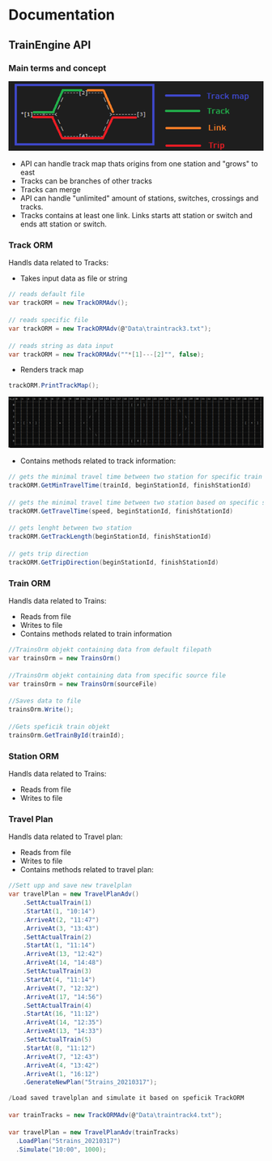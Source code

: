 # Documentation
## TrainEngine API
### Main terms and concept
![Concept ](_assets/concept.png)
* API can handle track map thats origins from one station and "grows" to east
* Tracks can be branches of other tracks
* Tracks can merge
* API can handle "unlimited" amount of stations, switches, crossings and tracks.
* Tracks contains at least one link. Links starts att station or switch and ends att station or switch. 
### Track ORM
Handls data related to Tracks:
* Takes input data as file or string
```C#
// reads default file
var trackORM = new TrackORMAdv();

// reads specific file
var trackORM = new TrackORMAdv(@"Data\traintrack3.txt");

// reads string as data input
var trackORM = new TrackORMAdv(""*[1]---[2]"", false);
```
* Renders track map 
```C#
trackORM.PrintTrackMap();
```
![Track Map ](_assets/track_map_render.png)
* Contains methods related to track information:
```C#
// gets the minimal travel time between two station for specific train
trackORM.GetMinTravelTime(trainId, beginStationId, finishStationId)

// gets the minimal travel time between two station based on specific speed
trackORM.GetTravelTime(speed, beginStationId, finishStationId)

// gets lenght between two station
trackORM.GetTrackLength(beginStationId, finishStationId)

// gets trip direction
trackORM.GetTripDirection(beginStationId, finishStationId)
```
### Train ORM
Handls data related to Trains:
* Reads from file
* Writes to file
* Contains methods related to train information
```C#
//TrainsOrm objekt containing data from default filepath
var trainsOrm = new TrainsOrm()

//TrainsOrm objekt containing data from specific source file
var trainsOrm = new TrainsOrm(sourceFile)

//Saves data to file
trainsOrm.Write();

//Gets speficik train objekt
trainsOrm.GetTrainById(trainId);
```
### Station ORM
Handls data related to Trains:
* Reads from file
* Writes to file
### Travel Plan
Handls data related to Travel plan:
* Reads from file
* Writes to file
* Contains methods related to travel plan:
```C#
//Sett upp and save new travelplan
var travelPlan = new TravelPlanAdv()
    .SettActualTrain(1)
    .StartAt(1, "10:14")
    .ArriveAt(2, "11:47")
    .ArriveAt(3, "13:43")
    .SettActualTrain(2)
    .StartAt(1, "11:14")
    .ArriveAt(13, "12:42")
    .ArriveAt(14, "14:48")
    .SettActualTrain(3)
    .StartAt(4, "11:14")
    .ArriveAt(7, "12:32")
    .ArriveAt(17, "14:56")
    .SettActualTrain(4)
    .StartAt(16, "11:12")
    .ArriveAt(14, "12:35")
    .ArriveAt(13, "14:33")
    .SettActualTrain(5)
    .StartAt(8, "11:12")
    .ArriveAt(7, "12:43")
    .ArriveAt(4, "13:42")
    .ArriveAt(1, "16:12")
    .GenerateNewPlan("5trains_20210317");
```
```C#
/Load saved travelplan and simulate it based on speficik TrackORM

var trainTracks = new TrackORMAdv(@"Data\traintrack4.txt");

var travelPlan = new TravelPlanAdv(trainTracks)
  .LoadPlan("5trains_20210317")
  .Simulate("10:00", 1000);
```
